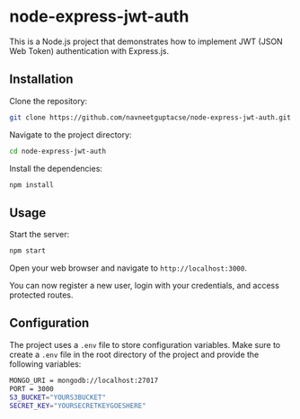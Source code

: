 # node-express-jwt-auth

This is a Node.js project that demonstrates how to implement JWT (JSON Web Token) authentication with Express.js.

## Installation

Clone the repository:

```bash
git clone https://github.com/navneetguptacse/node-express-jwt-auth.git
```

Navigate to the project directory:

```bash
cd node-express-jwt-auth
```

Install the dependencies:

```bash
npm install
```

## Usage

Start the server:

```bash
npm start
```

Open your web browser and navigate to `http://localhost:3000`.

You can now register a new user, login with your credentials, and access protected routes.

## Configuration

The project uses a `.env` file to store configuration variables. Make sure to create a `.env` file in the root directory of the project and provide the following variables:

```bash
MONGO_URI = mongodb://localhost:27017
PORT = 3000
S3_BUCKET="YOURS3BUCKET"
SECRET_KEY="YOURSECRETKEYGOESHERE"
```
